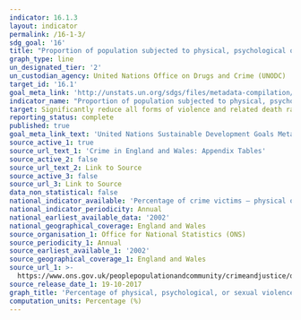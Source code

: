 ```yaml
---
indicator: 16.1.3
layout: indicator
permalink: /16-1-3/
sdg_goal: '16'
title: "Proportion of population subjected to physical, psychological or sexual violence in the previous 12\_months"
graph_type: line
un_designated_tier: '2'
un_custodian_agency: United Nations Office on Drugs and Crime (UNODC)
target_id: '16.1'
goal_meta_link: 'http://unstats.un.org/sdgs/files/metadata-compilation/Metadata-Goal-16.pdf'
indicator_name: "Proportion of population subjected to physical, psychological or sexual violence in the previous 12\_months"
target: Significantly reduce all forms of violence and related death rates everywhere
reporting_status: complete
published: true
goal_meta_link_text: 'United Nations Sustainable Development Goals Metadata: Goal 16'
source_active_1: true
source_url_text_1: 'Crime in England and Wales: Appendix Tables'
source_active_2: false
source_url_text_2: Link to Source
source_active_3: false
source_url_3: Link to Source
data_non_statistical: false
national_indicator_available: 'Percentage of crime victims – physical or sexual violence, theft or arson'
national_indicator_periodicity: Annual
national_earliest_available_data: '2002'
national_geographical_coverage: England and Wales
source_organisation_1: Office for National Statistics (ONS)
source_periodicity_1: Annual
source_earliest_available_1: '2002'
source_geographical_coverage_1: England and Wales
source_url_1: >-
  https://www.ons.gov.uk/peoplepopulationandcommunity/crimeandjustice/datasets/crimeinenglandandwalesappendixtables
source_release_date_1: 19-10-2017
graph_title: 'Percentage of physical, psychological, or sexual violence victims'
computation_units: Percentage (%)
---
```

